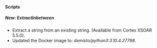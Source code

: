 
#### Scripts
##### New: ExtractInbetween
- Extract a string from an existing string. (Available from Cortex XSOAR 5.5.0).
- Updated the Docker image to: *demisto/python3:3.10.4.27798*.


